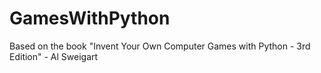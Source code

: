 # GamesWithPython
Based on the book "Invent Your Own Computer Games with Python - 3rd Edition" - Al Sweigart
